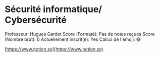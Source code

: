 # Sécurité informatique/ Cybersécurité

Professeur: Hugues Gardet
Score (Formaté): Pas de notes reçues
Score (Nombre brut): 0
Actuellement inscrit(e): Yes
Calcul de l'émoji: 😅

[](Sans%20titre%20143d6ab9337f80139e0fdcc77007f0bd.md)

[https://www.notion.so](https://www.notion.so)